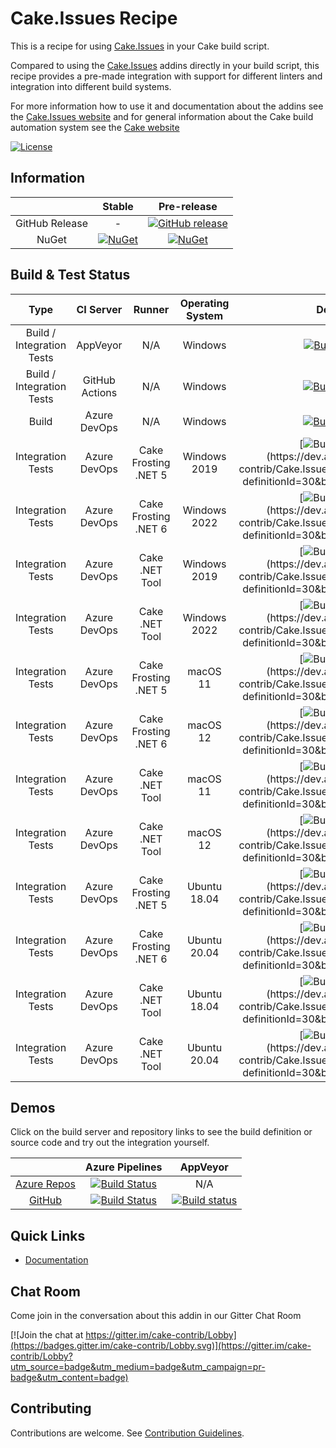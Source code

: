 # Cake.Issues Recipe

This is a recipe for using [Cake.Issues] in your Cake build script.

Compared to using the [Cake.Issues] addins directly in your build script, this recipe provides a pre-made integration with
support for different linters and integration into different build systems.

For more information how to use it and documentation about the addins see the [Cake.Issues website](https://cakeissues.net)
and for general information about the Cake build automation system see the [Cake website](http://cakebuild.net)

[![License](http://img.shields.io/:license-mit-blue.svg)](https://github.com/cake-contrib/Cake.Issues.Recipe/blob/develop/LICENSE)

## Information

| | Stable | Pre-release |
|:--:|:--:|:--:|
|GitHub Release|-|[![GitHub release](https://img.shields.io/github/release/cake-contrib/Cake.Issues.Recipe.svg)](https://github.com/cake-contrib/Cake.Issues.Recipe/releases/latest)|
|NuGet|[![NuGet](https://img.shields.io/nuget/v/Cake.Issues.Recipe.svg)](https://www.nuget.org/packages/Cake.Issues.Recipe)|[![NuGet](https://img.shields.io/nuget/vpre/Cake.Issues.Recipe.svg)](https://www.nuget.org/packages/Cake.Issues.Recipe)|

## Build & Test Status

| Type | CI Server | Runner | Operating System | Develop | Master |
|:--:|:--:|:--:|:--:|:--:|:--:|
|Build / Integration Tests|AppVeyor|N/A|Windows|[![Build status](https://ci.appveyor.com/api/projects/status/rjbsw9b48oysfh07/branch/develop?svg=true)](https://ci.appveyor.com/project/cakecontrib/cake-issues-recipe/branch/develop)|[![Build status](https://ci.appveyor.com/api/projects/status/rjbsw9b48oysfh07/branch/master?svg=true)](https://ci.appveyor.com/project/cakecontrib/cake-issues-recipe/branch/master)|
|Build / Integration Tests|GitHub Actions|N/A|Windows|[![Build Status](https://github.com/cake-contrib/Cake.Issues.Recipe/workflows/Build%20and%20tests/badge.svg?branch=develop)](https://github.com/cake-contrib/Cake.Issues.Recipe/actions?query=workflow%3A%22Build+and+tests%22+branch%3Adevelop+)|[![Build Status](https://github.com/cake-contrib/Cake.Issues.Recipe/workflows/Build%20and%20tests/badge.svg?branch=master)](https://github.com/cake-contrib/Cake.Issues.Recipe/actions?query=workflow%3A%22Build+and+tests%22+branch%3Amaster+)|
|Build|Azure DevOps|N/A|Windows|[![Build Status](https://dev.azure.com/cake-contrib/Cake.Issues.Recipe/_apis/build/status/cake-contrib.Cake.Issues.Recipe?branchName=develop&jobName=Build)](https://dev.azure.com/cake-contrib/Cake.Issues.Recipe/_build/latest?definitionId=30&branchName=develop)|[![Build Status](https://dev.azure.com/cake-contrib/Cake.Issues.Recipe/_apis/build/status/cake-contrib.Cake.Issues.Recipe?branchName=master&jobName=Build)](https://dev.azure.com/cake-contrib/Cake.Issues.Recipe/_build/latest?definitionId=30&branchName=master)|
|Integration Tests|Azure DevOps|Cake Frosting .NET 5|Windows 2019|[![Build Status](https://dev.azure.com/cake-contrib/Cake.Issues.Recipe/_apis/build/status/cake-contrib.Cake.Issues.Recipe?branchName=develop&jobName=Integration%20Tests%20Frosting%20Windows%202019%20(.NET%205))](https://dev.azure.com/cake-contrib/Cake.Issues.Recipe/_build/latest?definitionId=30&branchName=develop)|[![Build Status](https://dev.azure.com/cake-contrib/Cake.Issues.Recipe/_apis/build/status/cake-contrib.Cake.Issues.Recipe?branchName=master&jobName=Integration%20Tests%20Frosting%20Windows%202019%20(.NET%205))](https://dev.azure.com/cake-contrib/Cake.Issues.Recipe/_build/latest?definitionId=30&branchName=master)|
|Integration Tests|Azure DevOps|Cake Frosting .NET 6|Windows 2022|[![Build Status](https://dev.azure.com/cake-contrib/Cake.Issues.Recipe/_apis/build/status/cake-contrib.Cake.Issues.Recipe?branchName=develop&jobName=Integration%20Tests%20Frosting%20Windows%202022%20(.NET%206))](https://dev.azure.com/cake-contrib/Cake.Issues.Recipe/_build/latest?definitionId=30&branchName=develop)|[![Build Status](https://dev.azure.com/cake-contrib/Cake.Issues.Recipe/_apis/build/status/cake-contrib.Cake.Issues.Recipe?branchName=master&jobName=Integration%20Tests%20Frosting%20Windows%202022%20(.NET%206))](https://dev.azure.com/cake-contrib/Cake.Issues.Recipe/_build/latest?definitionId=30&branchName=master)|
|Integration Tests|Azure DevOps|Cake .NET Tool|Windows 2019|[![Build Status](https://dev.azure.com/cake-contrib/Cake.Issues.Recipe/_apis/build/status/cake-contrib.Cake.Issues.Recipe?branchName=develop&jobName=Integration%20Tests%20Script%20Runner%20Windows%202019%20(.NET%20Core%20tool))](https://dev.azure.com/cake-contrib/Cake.Issues.Recipe/_build/latest?definitionId=30&branchName=develop)|[![Build Status](https://dev.azure.com/cake-contrib/Cake.Issues.Recipe/_apis/build/status/cake-contrib.Cake.Issues.Recipe?branchName=master&jobName=Integration%20Tests%20Script%20Runner%20Windows%202019%20(.NET%20Core%20tool))](https://dev.azure.com/cake-contrib/Cake.Issues.Recipe/_build/latest?definitionId=30&branchName=master)|
|Integration Tests|Azure DevOps|Cake .NET Tool|Windows 2022|[![Build Status](https://dev.azure.com/cake-contrib/Cake.Issues.Recipe/_apis/build/status/cake-contrib.Cake.Issues.Recipe?branchName=develop&jobName=Integration%20Tests%20Script%20Runner%20Windows%202022%20(.NET%20Core%20tool))](https://dev.azure.com/cake-contrib/Cake.Issues.Recipe/_build/latest?definitionId=30&branchName=develop)|[![Build Status](https://dev.azure.com/cake-contrib/Cake.Issues.Recipe/_apis/build/status/cake-contrib.Cake.Issues.Recipe?branchName=master&jobName=Integration%20Tests%20Script%20Runner%20Windows%202022%20(.NET%20Core%20tool))](https://dev.azure.com/cake-contrib/Cake.Issues.Recipe/_build/latest?definitionId=30&branchName=master)|
|Integration Tests|Azure DevOps|Cake Frosting .NET 5|macOS 11|[![Build Status](https://dev.azure.com/cake-contrib/Cake.Issues.Recipe/_apis/build/status/cake-contrib.Cake.Issues.Recipe?branchName=develop&jobName=Integration%20Tests%20Frosting%20macOS%2011%20(.NET%205))](https://dev.azure.com/cake-contrib/Cake.Issues.Recipe/_build/latest?definitionId=30&branchName=develop)|[![Build Status](https://dev.azure.com/cake-contrib/Cake.Issues.Recipe/_apis/build/status/cake-contrib.Cake.Issues.Recipe?branchName=master&jobName=Integration%20Tests%20Frosting%20macOS%2011%20(.NET%205))](https://dev.azure.com/cake-contrib/Cake.Issues.Recipe/_build/latest?definitionId=30&branchName=master)|
|Integration Tests|Azure DevOps|Cake Frosting .NET 6|macOS 12|[![Build Status](https://dev.azure.com/cake-contrib/Cake.Issues.Recipe/_apis/build/status/cake-contrib.Cake.Issues.Recipe?branchName=develop&jobName=Integration%20Tests%20Frosting%20macOS%2012%20(.NET%206))](https://dev.azure.com/cake-contrib/Cake.Issues.Recipe/_build/latest?definitionId=30&branchName=develop)|[![Build Status](https://dev.azure.com/cake-contrib/Cake.Issues.Recipe/_apis/build/status/cake-contrib.Cake.Issues.Recipe?branchName=master&jobName=Integration%20Tests%20Frosting%20macOS%2012%20(.NET%206))](https://dev.azure.com/cake-contrib/Cake.Issues.Recipe/_build/latest?definitionId=30&branchName=master)|
|Integration Tests|Azure DevOps|Cake .NET Tool|macOS 11|[![Build Status](https://dev.azure.com/cake-contrib/Cake.Issues.Recipe/_apis/build/status/cake-contrib.Cake.Issues.Recipe?branchName=develop&jobName=Integration%20Tests%20Script%20Runner%20macOS%2011%20(.NET%20Core%20tool))](https://dev.azure.com/cake-contrib/Cake.Issues.Recipe/_build/latest?definitionId=30&branchName=develop)|[![Build Status](https://dev.azure.com/cake-contrib/Cake.Issues.Recipe/_apis/build/status/cake-contrib.Cake.Issues.Recipe?branchName=master&jobName=Integration%20Tests%20Script%20Runner%20macOS%2011%20(.NET%20Core%20tool))](https://dev.azure.com/cake-contrib/Cake.Issues.Recipe/_build/latest?definitionId=30&branchName=master)|
|Integration Tests|Azure DevOps|Cake .NET Tool|macOS 12|[![Build Status](https://dev.azure.com/cake-contrib/Cake.Issues.Recipe/_apis/build/status/cake-contrib.Cake.Issues.Recipe?branchName=develop&jobName=Integration%20Tests%20Script%20Runner%20macOS%2012%20(.NET%20Core%20tool))](https://dev.azure.com/cake-contrib/Cake.Issues.Recipe/_build/latest?definitionId=30&branchName=develop)|[![Build Status](https://dev.azure.com/cake-contrib/Cake.Issues.Recipe/_apis/build/status/cake-contrib.Cake.Issues.Recipe?branchName=master&jobName=Integration%20Tests%20Script%20Runner%20macOS%2012%20(.NET%20Core%20tool))](https://dev.azure.com/cake-contrib/Cake.Issues.Recipe/_build/latest?definitionId=30&branchName=master)|
|Integration Tests|Azure DevOps|Cake Frosting .NET 5|Ubuntu 18.04|[![Build Status](https://dev.azure.com/cake-contrib/Cake.Issues.Recipe/_apis/build/status/cake-contrib.Cake.Issues.Recipe?branchName=develop&jobName=Integration%20Tests%20Frosting%20Ubuntu%2018.04%20(.NET%205))](https://dev.azure.com/cake-contrib/Cake.Issues.Recipe/_build/latest?definitionId=30&branchName=develop)|[![Build Status](https://dev.azure.com/cake-contrib/Cake.Issues.Recipe/_apis/build/status/cake-contrib.Cake.Issues.Recipe?branchName=master&jobName=Integration%20Tests%20Frosting%20Ubuntu%2018.04%20(.NET%205))](https://dev.azure.com/cake-contrib/Cake.Issues.Recipe/_build/latest?definitionId=30&branchName=master)|
|Integration Tests|Azure DevOps|Cake Frosting .NET 6|Ubuntu 20.04|[![Build Status](https://dev.azure.com/cake-contrib/Cake.Issues.Recipe/_apis/build/status/cake-contrib.Cake.Issues.Recipe?branchName=develop&jobName=Integration%20Tests%20Frosting%20Ubuntu%2020.04%20(.NET%206))](https://dev.azure.com/cake-contrib/Cake.Issues.Recipe/_build/latest?definitionId=30&branchName=develop)|[![Build Status](https://dev.azure.com/cake-contrib/Cake.Issues.Recipe/_apis/build/status/cake-contrib.Cake.Issues.Recipe?branchName=master&jobName=Integration%20Tests%20Frosting%20Ubuntu%2020.04%20(.NET%206))](https://dev.azure.com/cake-contrib/Cake.Issues.Recipe/_build/latest?definitionId=30&branchName=master)|
|Integration Tests|Azure DevOps|Cake .NET Tool|Ubuntu 18.04|[![Build Status](https://dev.azure.com/cake-contrib/Cake.Issues.Recipe/_apis/build/status/cake-contrib.Cake.Issues.Recipe?branchName=develop&jobName=Integration%20Tests%20Script%20Runner%20Ubuntu%2018.04%20(.NET%20Core%20tool))](https://dev.azure.com/cake-contrib/Cake.Issues.Recipe/_build/latest?definitionId=30&branchName=develop)|[![Build Status](https://dev.azure.com/cake-contrib/Cake.Issues.Recipe/_apis/build/status/cake-contrib.Cake.Issues.Recipe?branchName=master&jobName=Integration%20Tests%20Script%20Runner%20Ubuntu%2018.04%20(.NET%20Core%20tool))](https://dev.azure.com/cake-contrib/Cake.Issues.Recipe/_build/latest?definitionId=30&branchName=master)|
|Integration Tests|Azure DevOps|Cake .NET Tool|Ubuntu 20.04|[![Build Status](https://dev.azure.com/cake-contrib/Cake.Issues.Recipe/_apis/build/status/cake-contrib.Cake.Issues.Recipe?branchName=develop&jobName=Integration%20Tests%20Script%20Runner%20Ubuntu%2020.04%20(.NET%20Core%20tool))](https://dev.azure.com/cake-contrib/Cake.Issues.Recipe/_build/latest?definitionId=30&branchName=develop)|[![Build Status](https://dev.azure.com/cake-contrib/Cake.Issues.Recipe/_apis/build/status/cake-contrib.Cake.Issues.Recipe?branchName=master&jobName=Integration%20Tests%20Script%20Runner%20Ubuntu%2020.04%20(.NET%20Core%20tool))](https://dev.azure.com/cake-contrib/Cake.Issues.Recipe/_build/latest?definitionId=30&branchName=master)|

## Demos

Click on the build server and repository links to see the build definition or source code and try out the integration yourself.

||Azure Pipelines|AppVeyor|
|:--:|:--:|:--:|
|[Azure Repos](https://dev.azure.com/pberger/_git/Cake.Issues.Recipe-Demo)|[![Build Status](https://dev.azure.com/pberger/Cake.Issues.Recipe-Demo/_apis/build/status/Cake.Issues.Recipe-Demo?branchName=master)](https://dev.azure.com/pberger/Cake.Issues.Recipe-Demo/_build/latest?definitionId=9&branchName=master)|N/A|
|[GitHub](https://github.com/pascalberger/Cake.Issues.Recipe-Demo)|[![Build Status](https://dev.azure.com/pberger/Cake.Issues.Recipe-Demo/_apis/build/status/pascalberger.Cake.Issues.Recipe-Demo?branchName=master)](https://dev.azure.com/pberger/Cake.Issues.Recipe-Demo/_build/latest?definitionId=10&branchName=master)|[![Build status](https://ci.appveyor.com/api/projects/status/d9vvrc7nhwyqmql5?svg=true)](https://ci.appveyor.com/project/pascalberger/cake-issues-recipe-demo)|

## Quick Links

- [Documentation](https://cakeissues.net)

## Chat Room

Come join in the conversation about this addin in our Gitter Chat Room

[![Join the chat at https://gitter.im/cake-contrib/Lobby](https://badges.gitter.im/cake-contrib/Lobby.svg)](https://gitter.im/cake-contrib/Lobby?utm_source=badge&utm_medium=badge&utm_campaign=pr-badge&utm_content=badge)

## Contributing

Contributions are welcome. See [Contribution Guidelines](CONTRIBUTING.md).

[Cake.Issues]: https://cakeissues.net
